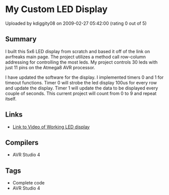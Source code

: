 # My Custom LED Display

Uploaded by kdiggity08 on 2009-02-27 05:42:00 (rating 0 out of 5)

## Summary

I built this 5x6 LED display from scratch and based it off of the link on avrfreaks main page. The project utilizes a method call row-column addressing for controlling the most leds. My project controls 30 leds with just 11 pins on the Atmega8 AVR processor.


I have updated the software for the display. I implemented timers 0 and 1 for timeout functions. Timer 0 will strobe the led display 100us for every row and update the display. Timer 1 will update the data to be displayed every couple of seconds. This current project will count from 0 to 9 and repeat itself.

## Links

- [Link to Video of Working LED display](http://akadolph.blogspot.com)

## Compilers

- AVR Studio 4

## Tags

- Complete code
- AVR Studio 4
